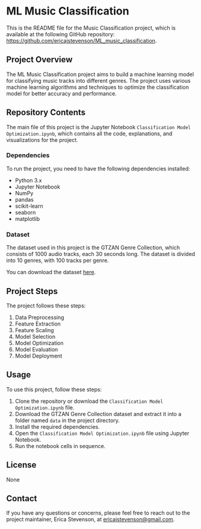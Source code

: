 # ML Music Classification

This is the README file for the Music Classification project, which is available at the following GitHub repository: https://github.com/ericajstevenson/ML_music_classification.

## Project Overview

The ML Music Classification project aims to build a machine learning model for classifying music tracks into different genres. The project uses various machine learning algorithms and techniques to optimize the classification model for better accuracy and performance.

## Repository Contents

The main file of this project is the Jupyter Notebook `Classification Model Optimization.ipynb`, which contains all the code, explanations, and visualizations for the project.

### Dependencies

To run the project, you need to have the following dependencies installed:

- Python 3.x
- Jupyter Notebook
- NumPy
- pandas
- scikit-learn
- seaborn
- matplotlib

### Dataset

The dataset used in this project is the GTZAN Genre Collection, which consists of 1000 audio tracks, each 30 seconds long. The dataset is divided into 10 genres, with 100 tracks per genre.

You can download the dataset [here](http://marsyas.info/downloads/datasets.html).

## Project Steps

The project follows these steps:

1. Data Preprocessing
2. Feature Extraction
3. Feature Scaling
4. Model Selection
5. Model Optimization
6. Model Evaluation
7. Model Deployment

## Usage

To use this project, follow these steps:

1. Clone the repository or download the `Classification Model Optimization.ipynb` file.
2. Download the GTZAN Genre Collection dataset and extract it into a folder named `data` in the project directory.
3. Install the required dependencies.
4. Open the `Classification Model Optimization.ipynb` file using Jupyter Notebook.
5. Run the notebook cells in sequence.

## License

None

## Contact

If you have any questions or concerns, please feel free to reach out to the project maintainer, Erica Stevenson, at ericajstevenson@gmail.com.
